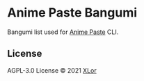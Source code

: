 # Anime Paste Bangumi

Bangumi list used for [Anime Paste](https://github.com/XLorPaste/AnimePaste) CLI.

## License

AGPL-3.0 License © 2021 [XLor](https://github.com/yjl9903)
